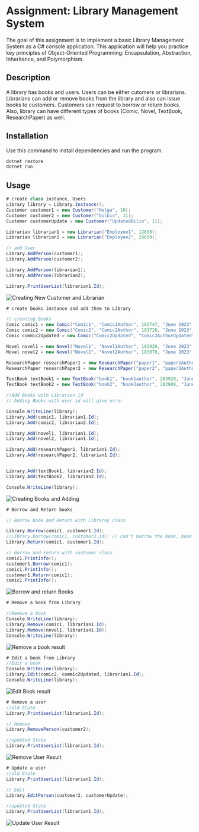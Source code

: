 # Assignment: Library Management System

The goal of this assignment is to implement a basic Library Management System as a C# console application. This application will help you practice key principles of Object-Oriented Programming: Encapsulation, Abstraction, Inheritance, and Polymorphism.

## Description

A library has books and users. Users can be either cutomers or librarians. Librarians can add or remove books from the library and also can issue books to customers. Customers can request to borrow or return books. Also, library can have different types of books (Comic, Novel, TextBook, ResearchPaper) as well.

## Installation

Use this command to install dependencies and run the program.

```bash
dotnet restore
dotnet run
```

## Usage

```c#
# create class instance, Users
Library library = Library.Instance();
Customer customer1 = new Customer("Helga", 10);
Customer customer2 = new Customer("bilbin", 11);
Customer customerUpdate = new Customer("UpdatedBilin", 11);

Librarian librarian1 = new Librarian("Employee1", 12838);
Librarian librarian2 = new Librarian("Employee2", 29839);

// add User
Library.AddPerson(customer1);
Library.AddPerson(customer2);

Library.AddPerson(librarian1);
Library.AddPerson(librarian2);

Library.PrintUserList(librarian1.Id);
```

![Creating New Customer and Librarian](./src/Results/AddUsers.png)

```c#
# create books instance and add them to Library

// creating Books
Comic comic1 = new Comic("Comic1", "Comic1Author", 183747, "June 2023", "Comic1Artist");
Comic comic2 = new Comic("Comic2", "Comic2Author", 183728, "June 2023", "Comic2Artist");
Comic commic2Updated = new Comic("Comic2Updated", "Comic2AuthorUpdated", 183728, "June 2023", "Comic2ArtistUpdated");

Novel novel1 = new Novel("Novel1", "Novel1Author", 183929, "June 2023", "Novel1Genre");
Novel novel2 = new Novel("Novel2", "Novel2Author", 183978, "June 2023", "Novel2Genre");

ResearchPaper researchPaper1 = new ResearchPaper("paper1", "paper1Author", 783923, "June 2023", 100);
ResearchPaper researchPaper2 = new ResearchPaper("paper2", "paper2Author", 783928, "June 2023", 80);

TextBook textBook1 = new TextBook("book1", "book1author", 283928, "June 2023", 400);
TextBook textBook2 = new TextBook("book2", "book2author", 283988, "June 2023", 250);

//Add Books with Librarien id
// Adding Books with user id will give error

Console.WriteLine(library);
Library.Add(comic1, librarian1.Id);
Library.Add(comic2, librarian2.Id);

Library.Add(novel1, librarian1.Id);
Library.Add(novel2, librarian1.Id);

Library.Add(researchPaper1, librarian1.Id);
Library.Add(researchPaper2, librarian1.Id);


Library.Add(textBook1, librarian2.Id);
Library.Add(textBook2, librarian2.Id);

Console.WriteLine(library);
```

![Creating Books and Adding](./src/Results/AddBooks.png)

```c#
# Borrow and Return books

// Borrow Book and Return with Libraray class

Library.Borrow(comic1, customer1.Id);
//Library.Borrow(comic1, customer2.Id); // can't borrow the book, book not available error.
Library.Return(comic1, customer1.Id);

// Borrow and return with customer class
comic1.PrintInfo();
customer1.Borrow(comic1);
comic1.PrintInfo();
customer1.Return(comic1);
comic1.PrintInfo();
```

![Borrow and return Books](./src/Results/BorrowAndREturn.png)

```c#
# Remove a book from Library

//Remove a book
Console.WriteLine(library);
Library.Remove(comic1, librarian1.Id);
Library.Remove(novel1, librarian1.Id);
Console.WriteLine(library);

```

![Remove a book result](./src/Results/RemoveBook.png)

```c#
# Edit a book from Library
//Edit a book
Console.WriteLine(library);
Library.Edit(comic2, commic2Updated, librarian1.Id);
Console.WriteLine(library);

```

![Edit Book result](./src/Results/UpdateBook.png)

```c#
# Remove a user
//old State
Library.PrintUserList(librarian1.Id);

// Remove
Library.RemovePerson(customer2);

//updated State
Library.PrintUserList(librarian1.Id);
```

![Remove User Result](./src/Results/RemoveUser.png)

```c#
# Update a user
//old State
Library.PrintUserList(librarian1.Id);

// Edit
Library.EditPerson(customer2, customerUpdate);

//updated State
Library.PrintUserList(librarian1.Id);
```

![Update User Result](./src/Results/UpdatePerson.png)
